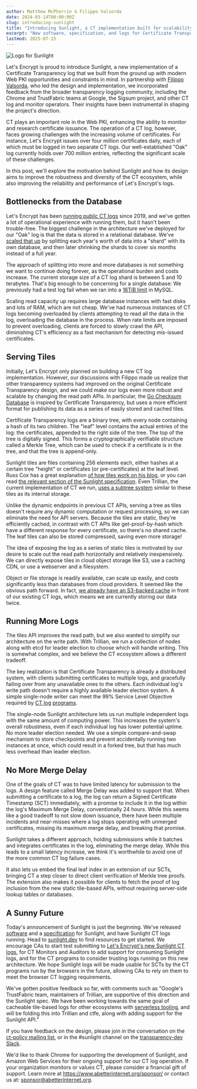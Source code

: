 ```yaml
---
author: Matthew McPherrin & Filippo Valsorda
date: 2024-03-14T00:00:00Z
slug: introducing-sunlight
title: "Introducing Sunlight, a CT implementation built for scalability, ease of operation, and reduced cost"
excerpt: "New software, specification, and logs for Certificate Transparency."
lastmod: 2025-07-15
---
```


<div class="card border-0 pic-quote-right">
    <img alt="Logo for Sunlight" class="mx-auto img-fluid" src="/images/blog/sunlight_logo_main.png" />
</div>

Let's Encrypt is proud to introduce Sunlight, a new implementation of a Certificate Transparency log that we built from the ground up with modern Web PKI opportunities and constraints in mind. In partnership with [Filippo Valsorda](https://filippo.io/), who led the design and implementation, we incorporated feedback from the broader transparency logging community, including the Chrome and TrustFabric teams at Google, the Sigsum project, and other CT log and monitor operators. Their insights have been instrumental in shaping the project's direction.

CT plays an important role in the Web PKI, enhancing the ability to monitor and research certificate issuance. The operation of a CT log, however, faces growing challenges with the increasing volume of certificates. For instance, Let's Encrypt issues over four million certificates daily, each of which must be logged in two separate CT logs. Our well-established "Oak" log currently holds over 700 million entries, reflecting the significant scale of these challenges.

In this post, we'll explore the motivation behind Sunlight and how its design aims to improve the robustness and diversity of the CT ecosystem, while also improving the reliability and performance of Let's Encrypt's logs.

Bottlenecks from the Database
-----------------------------

Let's Encrypt has been [running public CT logs](https://letsencrypt.org/docs/ct-logs/) since 2019, and we've gotten a lot of operational experience with running them, but it hasn't been trouble-free. The biggest challenge in the architecture we've deployed for our "Oak" log is that the data is stored in a relational database. We've [scaled that up](https://letsencrypt.org/2022/05/19/nurturing-ct-log-growth) by splitting each year's worth of data into a "shard" with its own database, and then later shrinking the shards to cover six months instead of a full year.

The approach of splitting into more and more databases is not something we want to continue doing forever, as the operational burden and costs increase. The current storage size of a CT log shard is between 5 and 10 terabytes. That's big enough to be concerning for a single database: We previously had a test log fail when we ran into a [16TiB limit](https://docs.aws.amazon.com/AmazonRDS/latest/UserGuide/MySQL.KnownIssuesAndLimitations.html#MySQL.Concepts.Limits.FileSize) in MySQL.

Scaling read capacity up requires large database instances with fast disks and lots of RAM, which are not cheap. We've had numerous instances of CT logs becoming overloaded by clients attempting to read all the data in the log, overloading the database in the process. When rate limits are imposed to prevent overloading, clients are forced to slowly crawl the API, diminishing CT's efficiency as a fast mechanism for detecting mis-issued certificates.

Serving Tiles
-------------

Initially, Let's Encrypt only planned on building a new CT log implementation. However, our discussions with Filippo made us realize that other transparency systems had improved on the original Certificate Transparency design, and we could make our logs even more robust and scalable by changing the read path APIs. In particular, the [Go Checksum Database](https://golang.org/design/25530-sumdb) is inspired by Certificate Transparency, but uses a more efficient format for publishing its data as a series of easily stored and cached tiles.

Certificate Transparency logs are a binary tree, with every node containing a hash of its two children. The "leaf" level contains the actual entries of the log: the certificates, appended to the right side of the tree. The top of the tree is digitally signed. This forms a cryptographically verifiable structure called a Merkle Tree, which can be used to check if a certificate is in the tree, and that the tree is append-only.

Sunlight tiles are files containing 256 elements each, either hashes at a certain tree "height" or certificates (or pre-certificates) at the leaf level. Russ Cox has a great explanation [of how tiles work on his blog](https://research.swtch.com/tlog#tiling_a_log), or you can read [the relevant section of the Sunlight specification](https://c2sp.org/sunlight#merkle-tree). Even Trillian, the current implementation of CT we run, [uses a subtree system](https://github.com/google/trillian/blob/master/docs/storage/storage.md) similar to these tiles as its internal storage.

Unlike the dynamic endpoints in previous CT APIs, serving a tree as tiles doesn't require any dynamic computation or request processing, so we can eliminate the need for API servers. Because the tiles are static, they're efficiently cached, in contrast with CT APIs like get-proof-by-hash which have a different response for every certificate, so there's no shared cache. The leaf tiles can also be stored compressed, saving even more storage!

The idea of exposing the log as a series of static tiles is motivated by our desire to scale out the read path horizontally and relatively inexpensively. We can directly expose tiles in cloud object storage like S3, use a caching CDN, or use a webserver and a filesystem.

Object or file storage is readily available, can scale up easily, and costs significantly less than databases from cloud providers. It seemed like the obvious path forward. In fact, [we already have an S3-backed cache](https://github.com/letsencrypt/ctile) in front of our existing CT logs, which means we are currently storing our data twice.

Running More Logs
-----------------

The tiles API improves the read path, but we also wanted to simplify our architecture on the write path. With Trillian, we run a collection of nodes along with etcd for leader election to choose which will handle writing. This is somewhat complex, and we believe the CT ecosystem allows a different tradeoff.

The key realization is that Certificate Transparency is already a distributed system, with clients submitting certificates to multiple logs, and gracefully failing over from any unavailable ones to the others. Each individual log's write path doesn't require a highly available leader election system. A simple single-node writer can meet the 99% Service Level Objective required by [CT log](https://googlechrome.github.io/CertificateTransparency/log_policy.html) [programs](https://support.apple.com/en-us/103703).

The single-node Sunlight architecture lets us run multiple independent logs with the same amount of computing power. This increases the system's overall robustness, even if each individual log has lower potential uptime. No more leader election needed. We use a simple compare-and-swap mechanism to store checkpoints and prevent accidentally running two instances at once, which could result in a forked tree, but that has much less overhead than leader election.

No More Merge Delay
-------------------

One of the goals of CT was to have limited latency for submission to the logs. A design feature called Merge Delay was added to support that. When submitting a certificate to a log, the log can return a Signed Certificate Timestamp (SCT) immediately, with a promise to include it in the log within the log's Maximum Merge Delay, conventionally 24 hours. While this seems like a good tradeoff to not slow down issuance, there have been multiple incidents and near-misses where a log stops operating with unmerged certificates, missing its maximum merge delay, and breaking that promise.

Sunlight takes a different approach, holding submissions while it batches and integrates certificates in the log, eliminating the merge delay. While this leads to a small latency increase, we think it's worthwhile to avoid one of the more common CT log failure cases.

It also lets us embed the final leaf index in an extension of our SCTs, bringing CT a step closer to direct client verification of Merkle tree proofs. The extension also makes it possible for clients to fetch the proof of log inclusion from the new static tile-based APIs, without requiring server-side lookup tables or databases.

A Sunny Future
--------------

Today's announcement of Sunlight is just the beginning. We've released [software](https://github.com/FiloSottile/sunlight) and a [specification](https://c2sp.org/sunlight) for Sunlight, and have Sunlight CT logs running. Head to [sunlight.dev](https://sunlight.dev) to find resources to get started. We encourage CAs to start test submitting to [Let's Encrypt's new Sunlight CT logs](https://letsencrypt.org/docs/ct-logs/#Sunlight), for CT Monitors and Auditors to add support for consuming Sunlight logs, and for the CT programs to consider trusting logs running on this new architecture. We hope Sunlight logs will be made usable for SCTs by the CT programs run by the browsers in the future, allowing CAs to rely on them to meet the browser CT logging requirements.

We've gotten positive feedback so far, with comments such as "Google's TrustFabric team, maintainers of Trillian, are supportive of this direction and the Sunlight spec. We have been working towards the same goal of cacheable tile-based logs for other ecosystems with [serverless tooling](https://github.com/transparency-dev/serverless-log), and will be folding this into Trillian and ctfe, along with adding support for the Sunlight API."

If you have feedback on the design, please join in the conversation on the [ct-policy mailing list](https://groups.google.com/a/chromium.org/g/ct-policy), or in the #sunlight channel on the [transparency-dev Slack](http://transparency.dev/slack/).

We'd like to thank Chrome for supporting the development of Sunlight, and Amazon Web Services for their ongoing support for our CT log operation. If your organization monitors or values CT, please consider a financial gift of support. Learn more at <https://www.abetterinternet.org/sponsor/> or contact us at: sponsor@abetterinternet.org.
